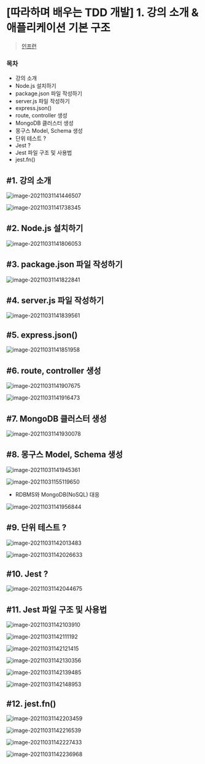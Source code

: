 # [따라하며 배우는 TDD 개발] 1. 강의 소개 & 애플리케이션 기본 구조

> [인프런](https://inf.run/Jo1k)



### 목차

- 강의 소개
- Node.js 설치하기
- package.json 파일 작성하기
- server.js 파일 작성하기
- express.json()
- route, controller 생성
- MongoDB 클러스터 생성
- 몽구스 Model, Schema 생성
- 단위 테스트 ?
- Jest ?
- Jest 파일 구조 및 사용법
- jest.fn()



## \#1. 강의 소개

![image-20211031141446507](./img/image-20211031141446507.png)

![image-20211031141738345](./img/image-20211031141738345.png)





## \#2. Node.js 설치하기

![image-20211031141806053](./img/image-20211031141806053.png)



## \#3. package.json 파일 작성하기

![image-20211031141822841](./img/image-20211031141822841.png)



## \#4. server.js 파일 작성하기

![image-20211031141839561](./img/image-20211031141839561.png)





## \#5. express.json()

![image-20211031141851958](./img/image-20211031141851958.png)





## \#6. route, controller 생성

![image-20211031141907675](./img/image-20211031141907675.png)



![image-20211031141916473](./img/image-20211031141916473.png)





## \#7. MongoDB 클러스터 생성

![image-20211031141930078](./img/image-20211031141930078.png)





## \#8. 몽구스 Model, Schema 생성

![image-20211031141945361](./img/image-20211031141945361.png)

![image-20211031155119650](./img/image-20211031155119650.png)

- RDBMS와 MongoDB(NoSQL) 대응



![image-20211031141956844](./img/image-20211031141956844.png)



## \#9. 단위 테스트 ?

![image-20211031142013483](./img/image-20211031142013483.png)

![image-20211031142026633](./img/image-20211031142026633.png)



## \#10. Jest ?

![image-20211031142044675](./img/image-20211031142044675.png)



## \#11. Jest 파일 구조 및 사용법

![image-20211031142103910](./img/image-20211031142103910.png)

![image-20211031142111192](./img/image-20211031142111192.png)

![image-20211031142121415](./img/image-20211031142121415.png)

![image-20211031142130356](./img/image-20211031142130356.png)

![image-20211031142139485](./img/image-20211031142139485.png)

![image-20211031142148953](./img/image-20211031142148953.png)





## \#12. jest.fn()

![image-20211031142203459](./img/image-20211031142203459.png)

![image-20211031142216539](./img/image-20211031142216539.png)

![image-20211031142227433](./img/image-20211031142227433.png)

![image-20211031142236968](./img/image-20211031142236968.png)

